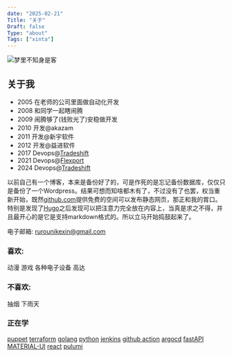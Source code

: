 ```yaml
---
date: "2025-02-21"
Title: "关于"
Draft: false
Type: "about"
Tags: ["xinta"]
---
```


![梦里不知身是客](https://res.cloudinary.com/xinta/image/upload/v1523925289/blogimage/20120609_182219.jpg)

## 关于我

- 2005 在老师的公司里面做自动化开发
- 2008 和同学一起瞎闹腾
- 2009 闹腾够了(钱败光了)安稳做开发
- 2010 开发@akazam
- 2011 开发@新宇软件
- 2012 开发@益进软件
- 2017 Devops@[Tradeshift](https://tradeshiftchina.cn/)
- 2021 Devops@[Flexport](https://www.flexport.com)
- 2024 Devops@[Tradeshift](https://tradeshiftchina.cn)

以前自己有一个博客，本来是备份好了的，可是作死的是忘记备份数据库，仅仅只是备份了一个Wordpress。结果可想而知啥都木有了，不过没有了也罢，权当重新开始，既然[github.com](https://www.github.com)提供免费的空间可以发布静态网页，那正和我的胃口。特别是发现了[Hugo](https://hugo.spf13.com)之后发现可以把注意力完全放在内容上，当真是求之不得，并且最开心的是它是支持markdown格式的。所以立马开始捣鼓起来了。

电子邮箱: rurounikexin@gmail.com

### 喜欢:

动漫 游戏 各种电子设备 高达



### 不喜欢:

抽烟 下雨天

### 正在学

[puppet](https://puppet.com/) [terraform](https://www.terraform.io/) [golang](https://golang.google.cn/) [python](https://www.python.org/) [jenkins](https://www.jenkins.io/) [github action](https://docs.github.com/cn/actions) [argocd](https://argoproj.github.io/cd/) [fastAPI](https://fastapi.tiangolo.com/) [MATERIAL-UI](https://v4.mui.com/) [react](https://react.dev/) [pulumi](https://www.pulumi.com/)